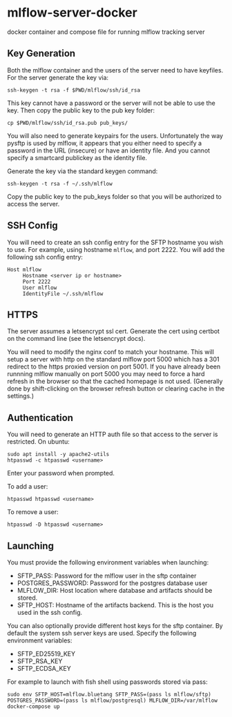 # mlflow-server-docker
docker container and compose file for running mlflow tracking server

## Key Generation

Both the mlflow container and the users of the server need to have
keyfiles. For the server generate the key via:

``` shell
ssh-keygen -t rsa -f $PWD/mlflow/ssh/id_rsa
```

This key cannot have a password or the server will not be able to use
the key. Then copy the public key to the pub key folder:

``` shell
cp $PWD/mlflow/ssh/id_rsa.pub pub_keys/
```

You will also need to generate keypairs for the users. Unfortunately
the way pysftp is used by mlflow, it appears that you either need to
specify a password in the URL (insecure) or have an identity file. And
you cannot specify a smartcard publickey as the identity file.

Generate the key via the standard keygen command:

``` shell
ssh-keygen -t rsa -f ~/.ssh/mlflow
```

Copy the public key to the pub_keys folder so that you will be
authorized to access the server.

## SSH Config

You will need to create an ssh config entry for the SFTP hostname you
wish to use. For example, using hostname `mlflow`, and port 2222. You
will add the following ssh config entry:

``` text
Host mlflow
     Hostname <server ip or hostname>
	 Port 2222
	 User mlflow
	 IdentityFile ~/.ssh/mlflow
```

## HTTPS

The server assumes a letsencrypt ssl cert. Generate the cert using
certbot on the command line (see the letsencrypt docs).

You will need to modify the nginx conf to match your hostname. This
will setup a server with http on the standard mlflow port 5000 which
has a 301 redirect to the https proxied version on port 5001. If you
have already been runnning mlflow manually on port 5000 you may need
to force a hard refresh in the browser so that the cached homepage is
not used. (Generally done by shift-clicking on the browser refresh
button or clearing cache in the settings.)

## Authentication

You will need to generate an HTTP auth file so that access to the
server is restricted. On ubuntu:

``` shell
sudo apt install -y apache2-utils
htpasswd -c htpasswd <username>
```

Enter your password when prompted.

To add a user:

``` shell
htpasswd htpasswd <username>
```

To remove a user:

``` shell
htpasswd -D htpasswd <username>
```

## Launching

You must provide the following environment variables when launching:

- SFTP_PASS: Password for the mlflow user in the sftp container
- POSTGRES_PASSWORD: Password for the postgres database user
- MLFLOW_DIR: Host location where database and artifacts should be
  stored.
- SFTP_HOST: Hostname of the artifacts backend. This is the host you
  used in the ssh config.

You can also optionally provide different host keys for the sftp
container. By default the system ssh server keys are used. Specify the
following environment variables:

- SFTP_ED25519_KEY
- SFTP_RSA_KEY
- SFTP_ECDSA_KEY

For example to launch with fish shell using passwords stored via pass:

``` shell
sudo env SFTP_HOST=mlflow.bluetang SFTP_PASS=(pass ls mlflow/sftp) POSTGRES_PASSWORD=(pass ls mlflow/postgresql) MLFLOW_DIR=/var/mlflow docker-compose up
```
